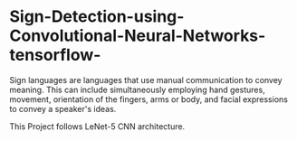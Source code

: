 # Sign-Detection-using-Convolutional-Neural-Networks-tensorflow-

Sign languages are languages that use manual communication to convey meaning. This can include simultaneously employing hand gestures, movement, orientation of the fingers, arms or body, and facial expressions to convey a speaker's ideas.

This Project follows LeNet-5  CNN architecture.


